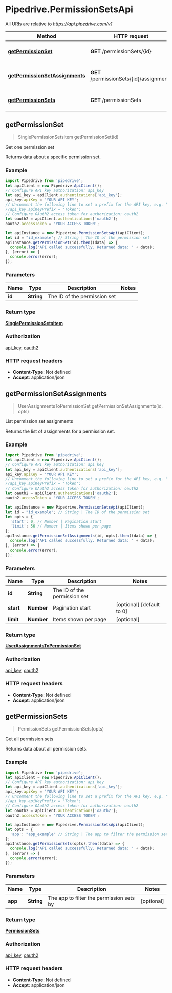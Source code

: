 # Pipedrive.PermissionSetsApi

All URIs are relative to *https://api.pipedrive.com/v1*

Method | HTTP request | Description
------------- | ------------- | -------------
[**getPermissionSet**](PermissionSetsApi.md#getPermissionSet) | **GET** /permissionSets/{id} | Get one permission set
[**getPermissionSetAssignments**](PermissionSetsApi.md#getPermissionSetAssignments) | **GET** /permissionSets/{id}/assignments | List permission set assignments
[**getPermissionSets**](PermissionSetsApi.md#getPermissionSets) | **GET** /permissionSets | Get all permission sets



## getPermissionSet

> SinglePermissionSetsItem getPermissionSet(id)

Get one permission set

Returns data about a specific permission set.

### Example

```javascript
import Pipedrive from 'pipedrive';
let apiClient = new Pipedrive.ApiClient();
// Configure API key authorization: api_key
let api_key = apiClient.authentications['api_key'];
api_key.apiKey = 'YOUR API KEY';
// Uncomment the following line to set a prefix for the API key, e.g. "Token" (defaults to null)
//api_key.apiKeyPrefix = 'Token';
// Configure OAuth2 access token for authorization: oauth2
let oauth2 = apiClient.authentications['oauth2'];
oauth2.accessToken = 'YOUR ACCESS TOKEN';

let apiInstance = new Pipedrive.PermissionSetsApi(apiClient);
let id = "id_example"; // String | The ID of the permission set
apiInstance.getPermissionSet(id).then((data) => {
  console.log('API called successfully. Returned data: ' + data);
}, (error) => {
  console.error(error);
});

```

### Parameters


Name | Type | Description  | Notes
------------- | ------------- | ------------- | -------------
 **id** | **String**| The ID of the permission set | 

### Return type

[**SinglePermissionSetsItem**](SinglePermissionSetsItem.md)

### Authorization

[api_key](../README.md#api_key), [oauth2](../README.md#oauth2)

### HTTP request headers

- **Content-Type**: Not defined
- **Accept**: application/json


## getPermissionSetAssignments

> UserAssignmentsToPermissionSet getPermissionSetAssignments(id, opts)

List permission set assignments

Returns the list of assignments for a permission set.

### Example

```javascript
import Pipedrive from 'pipedrive';
let apiClient = new Pipedrive.ApiClient();
// Configure API key authorization: api_key
let api_key = apiClient.authentications['api_key'];
api_key.apiKey = 'YOUR API KEY';
// Uncomment the following line to set a prefix for the API key, e.g. "Token" (defaults to null)
//api_key.apiKeyPrefix = 'Token';
// Configure OAuth2 access token for authorization: oauth2
let oauth2 = apiClient.authentications['oauth2'];
oauth2.accessToken = 'YOUR ACCESS TOKEN';

let apiInstance = new Pipedrive.PermissionSetsApi(apiClient);
let id = "id_example"; // String | The ID of the permission set
let opts = {
  'start': 0, // Number | Pagination start
  'limit': 56 // Number | Items shown per page
};
apiInstance.getPermissionSetAssignments(id, opts).then((data) => {
  console.log('API called successfully. Returned data: ' + data);
}, (error) => {
  console.error(error);
});

```

### Parameters


Name | Type | Description  | Notes
------------- | ------------- | ------------- | -------------
 **id** | **String**| The ID of the permission set | 
 **start** | **Number**| Pagination start | [optional] [default to 0]
 **limit** | **Number**| Items shown per page | [optional] 

### Return type

[**UserAssignmentsToPermissionSet**](UserAssignmentsToPermissionSet.md)

### Authorization

[api_key](../README.md#api_key), [oauth2](../README.md#oauth2)

### HTTP request headers

- **Content-Type**: Not defined
- **Accept**: application/json


## getPermissionSets

> PermissionSets getPermissionSets(opts)

Get all permission sets

Returns data about all permission sets.

### Example

```javascript
import Pipedrive from 'pipedrive';
let apiClient = new Pipedrive.ApiClient();
// Configure API key authorization: api_key
let api_key = apiClient.authentications['api_key'];
api_key.apiKey = 'YOUR API KEY';
// Uncomment the following line to set a prefix for the API key, e.g. "Token" (defaults to null)
//api_key.apiKeyPrefix = 'Token';
// Configure OAuth2 access token for authorization: oauth2
let oauth2 = apiClient.authentications['oauth2'];
oauth2.accessToken = 'YOUR ACCESS TOKEN';

let apiInstance = new Pipedrive.PermissionSetsApi(apiClient);
let opts = {
  'app': "app_example" // String | The app to filter the permission sets by
};
apiInstance.getPermissionSets(opts).then((data) => {
  console.log('API called successfully. Returned data: ' + data);
}, (error) => {
  console.error(error);
});

```

### Parameters


Name | Type | Description  | Notes
------------- | ------------- | ------------- | -------------
 **app** | **String**| The app to filter the permission sets by | [optional] 

### Return type

[**PermissionSets**](PermissionSets.md)

### Authorization

[api_key](../README.md#api_key), [oauth2](../README.md#oauth2)

### HTTP request headers

- **Content-Type**: Not defined
- **Accept**: application/json

